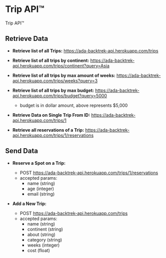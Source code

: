 # Trip API™

Trip API™



## Retrieve Data
  - **Retrieve list of all Trips:** https://ada-backtrek-api.herokuapp.com/trips
  - **Retrieve list of all trips by continent:** https://ada-backtrek-api.herokuapp.com/trips/continent?query=Asia
  - **Retrieve list of all trips by max amount of weeks:** https://ada-backtrek-api.herokuapp.com/trips/weeks?query=3
  - **Retrieve list of all trips by max budget:** https://ada-backtrek-api.herokuapp.com/trips/budget?query=5000
    - budget is in dollar amount, above represents $5,000


  - **Retrieve Data on Single Trip From ID:** https://ada-backtrek-api.herokuapp.com/trips/1

  - **Retrieve all reservations of a Trip:** https://ada-backtrek-api.herokuapp.com/trips/1/reservations



## Send Data
  - **Reserve a Spot on a Trip:**
    - POST https://ada-backtrek-api.herokuapp.com/trips/1/reservations
    - accepted params:
      - name (string)
      - age (integer)
      - email (string)

  - **Add a New Trip:**
    - POST https://ada-backtrek-api.herokuapp.com/trips
    - accepted params:
      - name (string)
      - continent (string)
      - about (string)
      - category (string)
      - weeks (integer)
      - cost (float)
